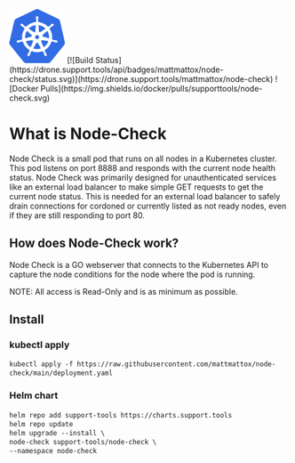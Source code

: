 <img src="https://github.com/kubernetes/kubernetes/raw/master/logo/logo.png" width="100">
[![Build Status](https://drone.support.tools/api/badges/mattmattox/node-check/status.svg)](https://drone.support.tools/mattmattox/node-check)
![Docker Pulls](https://img.shields.io/docker/pulls/supporttools/node-check.svg)

# What is Node-Check
Node Check is a small pod that runs on all nodes in a Kubernetes cluster. This pod listens on port 8888 and responds with the current node health status. Node Check was primarily designed for unauthenticated services like an external load balancer to make simple GET requests to get the current node status. This is needed for an external load balancer to safely drain connections for cordoned or currently listed as not ready nodes, even if they are still responding to port 80.

## How does Node-Check work?
Node Check is a GO webserver that connects to the Kubernetes API to capture the node conditions for the node where the pod is running.

NOTE: All access is Read-Only and is as minimum as possible.

## Install

### kubectl apply
```
kubectl apply -f https://raw.githubusercontent.com/mattmattox/node-check/main/deployment.yaml
```

### Helm chart
```
helm repo add support-tools https://charts.support.tools
helm repo update
helm upgrade --install \
node-check support-tools/node-check \
--namespace node-check
```